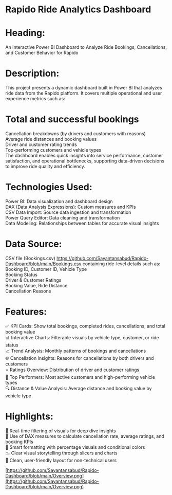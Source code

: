 # Rapido Ride Analytics Dashboard

#  Heading:
An Interactive Power BI Dashboard to Analyze Ride Bookings, Cancellations, and Customer Behavior for Rapido

#  Description:
This project presents a dynamic dashboard built in Power BI that analyzes ride data from the Rapido platform. It covers multiple operational and user experience metrics such as:

# Total and successful bookings
Cancellation breakdowns (by drivers and customers with reasons)<br />
Average ride distances and booking values<br />
Driver and customer rating trends<br />
Top-performing customers and vehicle types<br />
The dashboard enables quick insights into service performance, customer satisfaction, and operational bottlenecks, supporting data-driven decisions to improve ride quality and efficiency.

#  Technologies Used:
Power BI: Data visualization and dashboard design <br />
DAX (Data Analysis Expressions): Custom measures and KPIs<br />
CSV Data Import: Source data ingestion and transformation<br />
Power Query Editor: Data cleaning and transformation<br />
Data Modeling: Relationships between tables for accurate visual insights<br />

#  Data Source:
CSV file (Bookings.csv) https://github.com/Sayantansabud/Rapido-Dashboard/blob/main/Bookings.csv containing ride-level details such as:
Booking ID, Customer ID, Vehicle Type<br />
Booking Status<br />
Driver & Customer Ratings<br />
Booking Value, Ride Distance<br />
Cancellation Reasons<br />

#  Features:
✅ KPI Cards: Show total bookings, completed rides, cancellations, and total booking value<br />
📊 Interactive Charts: Filterable visuals by vehicle type, customer, or ride status<br />
📈 Trend Analysis: Monthly patterns of bookings and cancellations<br />
🌐 Cancellation Insights: Reasons for cancellations by both drivers and customers<br />
⭐ Ratings Overview: Distribution of driver and customer ratings<br />
📌 Top Performers: Most active customers and high-performing vehicle types<br />
🔍 Distance & Value Analysis: Average distance and booking value by vehicle type<br />

#  Highlights:
🔄 Real-time filtering of visuals for deep dive insights<br />
🧠 Use of DAX measures to calculate cancellation rate, average ratings, and booking KPIs<br />
📌 Smart formatting with percentage visuals and conditional colors<br />
📉 Clear visual storytelling through slicers and charts<br />
📁 Clean, user-friendly layout for non-technical users<br />

[https://github.com/Sayantansabud/Rapido-Dashboard/blob/main/Overview.png](https://github.com/Sayantansabud/Rapido-Dashboard/blob/main/Overview.png)
